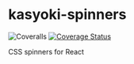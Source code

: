 # kasyoki-spinners

![Coveralls](https://github.com/sam10105/kasyoki-spinners/workflows/Coveralls/badge.svg)
[![Coverage Status](https://coveralls.io/repos/github/sam10105/kasyoki-spinners/badge.svg?branch=main)](https://coveralls.io/github/sam10105/kasyoki-spinners?branch=main)

CSS spinners for React
